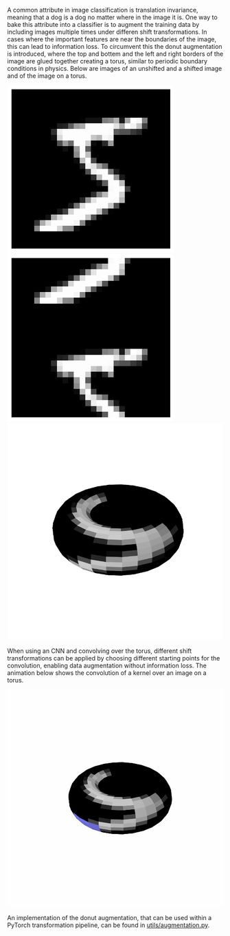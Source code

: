 A common attribute in image classification is translation invariance, meaning that a dog is a dog no matter where in the image it is. One way to bake this attribute into a classifier is to augment the training data by including images multiple times under differen shift transformations. In cases where the important features are near the boundaries of the image, this can lead to information loss. To circumvent this the donut augmentation is introduced, where the top and bottem and the left and right borders of the image are glued together creating a torus, similar to periodic boundary conditions in physics. 
Below are images of an unshifted and a shifted image and of the image on a torus.

![unshifted](images/unshifted.png) ![shifted](images/shifted.png)
![donut](images/donut.png)

When using an CNN and convolving over the torus, different shift transformations can be applied by choosing different starting points for the convolution, enabling data augmentation without information loss.
The animation below shows the convolution of a kernel over an image on a torus. 

![convolution](images/convolution.gif)

An implementation of the donut augmentation, that can be used within a PyTorch transformation pipeline, can be found in [utils/augmentation.py](utils/augmentation.py).
